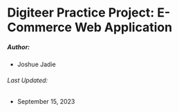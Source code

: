 # Digiteer Practice Project: E-Commerce Web Application

##### Author:
* Joshue Jadie

###### Last Updated:
* September 15, 2023

<!-- # README

This README would normally document whatever steps are necessary to get the
application up and running.

Things you may want to cover:

* Ruby version

* System dependencies

* Configuration

* Database creation

* Database initialization

* How to run the test suite

* Services (job queues, cache servers, search engines, etc.)

* Deployment instructions

* ... -->
